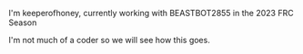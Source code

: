 I'm keeperofhoney,
currently working with BEASTBOT2855 in the 2023 FRC Season

I'm not much of a coder so we will see how this goes.
